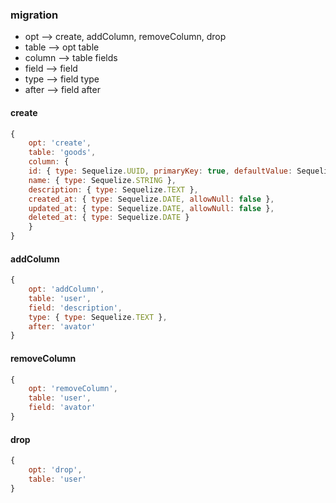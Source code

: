 ### migration

* opt --> create, addColumn, removeColumn, drop
* table --> opt table
* column --> table fields
* field --> field
* type --> field type
* after --> field after

#### create

```javascript
{
    opt: 'create',
    table: 'goods',
    column: {
    id: { type: Sequelize.UUID, primaryKey: true, defaultValue: Sequelize.UUIDV1 },
    name: { type: Sequelize.STRING },
    description: { type: Sequelize.TEXT },
    created_at: { type: Sequelize.DATE, allowNull: false },
    updated_at: { type: Sequelize.DATE, allowNull: false },
    deleted_at: { type: Sequelize.DATE }
    }
}
```

#### addColumn

```javascript
{
    opt: 'addColumn',
    table: 'user',
    field: 'description',
    type: { type: Sequelize.TEXT },
    after: 'avator'
}
```

#### removeColumn

```javascript
{
    opt: 'removeColumn',
    table: 'user',
    field: 'avator'
}
```

#### drop

```javascript
{
    opt: 'drop',
    table: 'user'
}
```